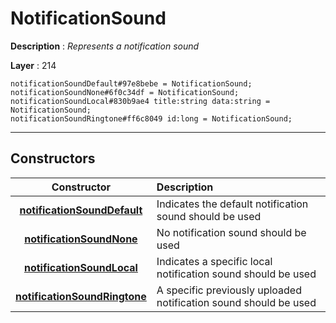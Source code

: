 # NotificationSound

**Description** : *Represents a notification sound*

**Layer** : 214

```tl
notificationSoundDefault#97e8bebe = NotificationSound;
notificationSoundNone#6f0c34df = NotificationSound;
notificationSoundLocal#830b9ae4 title:string data:string = NotificationSound;
notificationSoundRingtone#ff6c8049 id:long = NotificationSound;
```

---

## Constructors

| Constructor | Description |
| :---: | :--- |
| [**notificationSoundDefault**](constructor/notificationSoundDefault) | Indicates the default notification sound should be used |
| [**notificationSoundNone**](constructor/notificationSoundNone) | No notification sound should be used |
| [**notificationSoundLocal**](constructor/notificationSoundLocal) | Indicates a specific local notification sound should be used |
| [**notificationSoundRingtone**](constructor/notificationSoundRingtone) | A specific previously uploaded notification sound should be used |